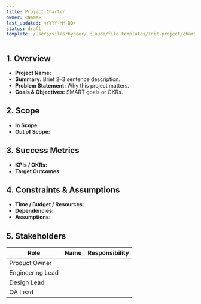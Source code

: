 ```yaml
---
title: Project Charter
owner: <Name>
last_updated: <YYYY-MM-DD>
status: draft
template: /Users/silasrhyneer/.claude/file-templates/init-project/charter.md
---
```


## 1. Overview
- **Project Name:** 
- **Summary:** Brief 2–3 sentence description.
- **Problem Statement:** Why this project matters.
- **Goals & Objectives:** SMART goals or OKRs.

## 2. Scope
- **In Scope:** 
- **Out of Scope:** 

## 3. Success Metrics
- **KPIs / OKRs:** 
- **Target Outcomes:**

## 4. Constraints & Assumptions
- **Time / Budget / Resources:** 
- **Dependencies:** 
- **Assumptions:** 

## 5. Stakeholders
| Role | Name | Responsibility |
|------|------|----------------|
| Product Owner |  |  |
| Engineering Lead |  |  |
| Design Lead |  |  |
| QA Lead |  |  |